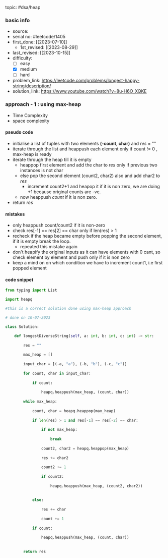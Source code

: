 topic: #dsa/heap 

### basic info
- source: 
- serial no: #leetcode/1405
- first_done: [[2023-07-10]]
	- 1st_revised: [[2023-08-29]]
- last_revised: [[2023-10-15]]
- difficulty:
	- [ ] easy
	- [x] medium
	- [ ] hard
- problem_link: https://leetcode.com/problems/longest-happy-string/description/
- solution_link: https://www.youtube.com/watch?v=8u-H6O_XQKE

### approach - 1 : using max-heap
- Time Complexity
- space complexity

#### pseudo code
- initialise a list of tuples with two elements **(-count, char)** and *res* = ""
- iterate through the list and heappush each element only if count != 0 , max-heap is ready
- iterate through the heap till it is empty
	- heappop first element and add the char to *res* only if previous two instances is not char
	- else pop the second element (count2, char2) also and add char2 to *res*
		- increment count2+1 and heapop it if it is non zero, we are doing +1 because original counts are -ve. 
	- now heappush *count* if it is non zero.
- return *res*
#### mistakes
- only heappush count/count2 if it is non-zero
- check res[-1] == res[2] == char only if len(res) > 1
- recheck if the heap became empty before popping the second element, if it is empty break the loop.
	- repeated this mistake again
- don't heapify the original inputs as it can have elements with 0 cant, so check element by element and push only if it is non zero
- keep a mind on on which condition we have to increment count1, i.e first popped element

#### code snippet
```python
from typing import List

import heapq

#this is a correct solution done using max-heap approach

# done on 10-07-2023

class Solution:

	def longestDiverseString(self, a: int, b: int, c: int) -> str:
	
		res = ""
		
		max_heap = []
		
		input_char = [(-a, "a"), (-b, "b"), (-c, "c")]
		
		for count, char in input_char:
		
			if count:
			
				heapq.heappush(max_heap, (count, char))
		
		while max_heap:
		
			count, char = heapq.heappop(max_heap)
			
			if len(res) > 1 and res[-1] == res[-2] == char:
			
				if not max_heap:
				
					break
				
				count2, char2 = heapq.heappop(max_heap)
				
				res += char2
				
				count2 += 1
				
				if count2:
				
					heapq.heappush(max_heap, (count2, char2))
				
			  
			else:
			
				res += char
				
				count += 1
			
			if count:
			
				heapq.heappush(max_heap, (count, char))
			
		
		return res
```